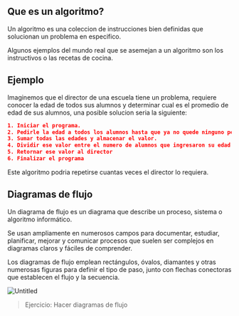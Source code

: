 ## Que es un algoritmo?

Un algoritmo es una coleccion de instrucciones bien definidas que solucionan un problema en especifico.

Algunos ejemplos del mundo real que se asemejan a un algoritmo son los instructivos o las recetas de cocina.

## Ejemplo

Imaginemos que el director de una escuela tiene un problema, requiere conocer la edad de todos sus alumnos y determinar cual es el promedio de edad de sus alumnos, una posible solucion seria la siguiente:

```json
1. Iniciar el programa.
2. Pedirle la edad a todos los alumnos hasta que ya no quede ninguno pendiente.
3. Sumar todas las edades y almacenar el valor.
4. Dividir ese valor entre el numero de alumnos que ingresaron su edad y almacenarlo
5. Retornar ese valor al director
6. Finalizar el programa
```

Este algoritmo podria repetirse cuantas veces el director lo requiera.

## Diagramas de flujo

Un diagrama de flujo es un diagrama que describe un proceso, sistema o algoritmo informático. 

Se usan ampliamente en numerosos campos para documentar, estudiar, planificar, mejorar y comunicar procesos que suelen ser complejos en diagramas claros y fáciles de comprender.

Los diagramas de flujo emplean rectángulos, óvalos, diamantes y otras numerosas figuras para definir el tipo de paso, junto con flechas conectoras que establecen el flujo y la secuencia.

![Untitled](Notes/Teaching/Curso%20de%20programación/Algoritmos/Untitled.png)

> Ejercicio: Hacer diagramas de flujo
>